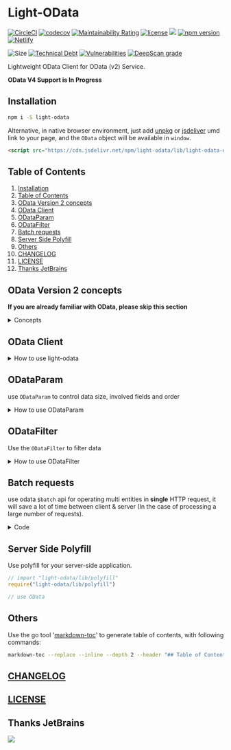 # Light-OData

[![CircleCI](https://img.shields.io/circleci/build/github/Soontao/light-odata?label=circleci)](https://circleci.com/gh/Soontao/c4codata)
[![codecov](https://codecov.io/gh/Soontao/light-odata/branch/master/graph/badge.svg)](https://codecov.io/gh/Soontao/light-odata)
[![Maintainability Rating](https://sonarcloud.io/api/project_badges/measure?project=Soontao_c4codata&metric=sqale_rating)](https://sonarcloud.io/dashboard?id=Soontao_c4codata)
[![license](https://img.shields.io/github/license/mashape/apistatus.svg)](https://unpkg.com/c4codata?meta)
[![](https://data.jsdelivr.com/v1/package/npm/light-odata/badge)](https://www.jsdelivr.com/package/npm/light-odata)
[![npm version](https://badge.fury.io/js/light-odata.svg)](https://badge.fury.io/js/light-odata)
[![Netlify](https://img.shields.io/netlify/875f9eb3-319e-4dd7-b1eb-b3e5d15656ee?label=doc)](https://tender-dubinsky-6b6899.netlify.app/)

![Size](https://badgen.net/packagephobia/publish/light-odata)
[![Technical Debt](https://sonarcloud.io/api/project_badges/measure?project=Soontao_c4codata&metric=sqale_index)](https://sonarcloud.io/dashboard?id=Soontao_c4codata)
[![Vulnerabilities](https://sonarcloud.io/api/project_badges/measure?project=Soontao_c4codata&metric=vulnerabilities)](https://sonarcloud.io/dashboard?id=Soontao_c4codata)
[![DeepScan grade](https://deepscan.io/api/teams/9408/projects/11929/branches/178297/badge/grade.svg)](https://deepscan.io/dashboard#view=project&tid=9408&pid=11929&bid=178297)

Lightweight OData Client for OData (v2) Service.

**OData V4 Support is In Progress**

## Installation

```bash
npm i -S light-odata
```

Alternative, in native browser environment, just add [unpkg](https://unpkg.com/light-odata) or [jsdeliver](https://www.jsdelivr.com/package/npm/light-odata) umd link to your page, and the `OData` object will be available in `window`.

```html
<script src="https://cdn.jsdelivr.net/npm/light-odata/lib/light-odata-umd.js"></script>
```

<!-- ToC start -->
## Table of Contents

   1. [Installation](#installation)
   1. [Table of Contents](#table-of-contents)
   1. [OData Version 2 concepts ](#odata-version-2-concepts-)
   1. [OData Client](#odata-client)
   1. [ODataParam](#odataparam)
   1. [ODataFilter](#odatafilter)
   1. [Batch requests](#batch-requests)
   1. [Server Side Polyfill](#server-side-polyfill)
   1. [Others](#others)
   1. [CHANGELOG](#changelog)
   1. [LICENSE](#license)
   1. [Thanks JetBrains](#thanks-jetbrains)
<!-- ToC end -->

## OData Version 2 concepts 

**If you are already familiar with OData, please skip this section**

<details><summary>Concepts</summary>

From [OData.org](https://www.odata.org/documentation/odata-version-2-0/uri-conventions/)


### URI Format

> A URI used by an OData service has up to three significant parts: the service root URI, resource path and query string options. Additional URI constructs (such as a fragment) MAY be present in a URI used by an OData service; however, this specification applies no further meaning to such additional constructs.

### Pagination

> A data service URI with a $skip System Query Option identifies a subset of the Entries in the Collection of Entries identified by the Resource Path section of the URI. That subset is defined by seeking N Entries into the Collection and selecting only the remaining Entries (starting with Entry N+1). N is an integer greater than or equal to zero specified by this query option. If a value less than zero is specified, the URI should be considered malformed.

```
https://services.odata.org/OData/OData.svc/Products?$skip=2&$top=2&$orderby=Rating

The third and fourth Product Entry from the collection of all products when the collection is sorted by Rating (ascending).
```
### Filter

> A URI with a `$filter` System Query Option identifies a subset of the Entries from the Collection of Entries identified by the Resource Path section of the URI. The subset is determined by selecting only the Entries that satisfy the predicate expression specified by the query option.

| Operator             | Description           | Example                                            |
| -------------------- | --------------------- | -------------------------------------------------- |
| Eq                   | Equal                 | /Suppliers?$filter=Address/City eq 'Redmond'       |
| Ne                   | Not equal             | /Suppliers?$filter=Address/City ne 'London'        |
| Gt                   | Greater than          | /Products?$filter=Price gt 20                      |
| Ge                   | Greater than or equal | /Products?$filter=Price ge 10                      |
| Lt                   | Less than             | /Products?$filter=Price lt 20                      |
| Le                   | Less than or equal    | /Products?$filter=Price le 100                     |
| And                  | Logical and           | /Products?$filter=Price le 200 and Price gt 3.5    |
| Or                   | Logical or            | /Products?$filter=Price le 3.5 or Price gt 200     |

</details>

## OData Client

<details><summary>How to use light-odata</summary>

Start with a simple query, following code start a `GET` http request, and asks the server to respond to all customers which phone number equals 030-0074321

```javascript
import { OData } from "light-odata"

// odata.org sample odata service
const TestServiceURL = "https://services.odata.org/V2/Northwind/Northwind.svc/$metadata"
const odata = new OData(TestServiceURL)

// Query by filter
//
// GET /V2/Northwind/Northwind.svc/Customers?$format=json&$filter=Phone eq '030-0074321'
const filter = OData.newFilter().field("Phone").eqString("030-0074321");

const result = await odata.newRequest({ // ODataRequest object
  collection: "Customers", // collection name
  params: OData.newParam().filter(filter) // odata param
})
```

### ODataRequest interface

```ts
interface ODataRequest<T> {
  collection: string, /** collection name */
  id?: any, /** object key in READ/UPDATE/DELETE, user could set this field with number/string/object type */
  params?: ODataQueryParam, /** params in QUERY */
  /**
   * GET for QUERY/READ; for QUERY, you can use params to control response data
   * PATCH for UPDATE (partial)
   * PUT for UPDATE (overwrite)
   * POST for CREATE
   * DELETE for DELETE
   */
  method?: HTTPMethod,
  entity?: T /** data object in CREATE/UPDATE */
}
```
### ODataResponse interface


```typescript
interface PlainODataResponse {
  d?: {
    __count?: string; /** $inlinecount values */
    results: any | Array<any>; /** result list/object */
    [key: string]: any;
  };
  error?: { /** if error occurred, node error will have value */
    code: string;
    message: {
      lang: string, 
      value: string /** server error message */
    }
  }
}
```

</details>

## ODataParam

use `ODataParam` to control data size, involved fields and order

<details><summary>How to use ODataParam</summary>

### pagination

`skip` first 30 records and `top` 10 records

```js
// equal to $format=json&$skip=30&$top=10
OData.newParam().skip(30).top(10)
```

### filter

filter data by fields value

```js
// $format=json&$filter=A eq 'test'
OData.newParam().filter(OData.newFilter().field("A").eqString("test"))
```

### inline count

response with all records count, usefully.

also could set with `filter`, and response with filtered records count.

```js
// equal to $format=json&$inlinecount=allpages
OData.newParam().inlinecount(true).top(1).select("ObjectID")
```

### orderby

sort response data

```javascript
// result is $format=json&$orderby=CreationDateTime desc
OData.newParam().orderby("CreationDateTime")

// result is $format=json&$orderby=A desc,B asc
OData.newParam().orderby([{ field: "A" }, { field: "B", order: "asc" }])
```

### navigation property

expand association data

```javascript
// $expand=Customers
OData.newParam().expand("Customers")
// $expand=Customers,Employees
OData.newParam().expand(["Customers", "Employees"])
```

### fields select

remove unused fields from response

```js
// $format=json&$select=ObjectID,Name
OData.newParam().select("ObjectID").select("Name");
```

### full text search (basic query)

search all **supported** fields with text

**SAP systems feature**

**LOW PERFORMANCE**

```js
// fuzzy
// $format=json&$search=%any word%
OData.newParam().search("any word");
// not fuzzy
// $format=json&$search=any word
OData.newParam().search("any word", false);
```

</details>

## ODataFilter

Use the `ODataFilter` to filter data


<details><summary>How to use ODataFilter</summary>


Most `SAP` systems only support `AND` operator between different fields, and `OR` operator in a same field. (it depends on SAP Netweaver implementation)

So you don't need to specify `AND/OR` operator between fields, `light-odata` will auto process it.

Though C4C only support AND operator in different fields, but for `gt/lt/ge/le`, you can use AND for filtering period data.

just ref following examples

### filter by single field value

```js
// Name eq 'test string'
OData.newFilter().field("Name").eqString("test string")

// ID lt '1024'
OData.newFilter().field("ID").lt("'1024'")

// also support eq/ne/le/lt/gt/ge ...
```

### filter by multi fields

```js
// Name eq 'test string1' and Name2 eq 'test string2'
OData
  .newFilter()
  .field("Name").eq("'test string1'")
  .field("Name2").eqString("test string2")
```

### filter by one field but multi values

```js
// Name eq 'test string1' and (Name2 eq 'test string1' or Name2 eq 'test string2')
OData.newFilter()
  .field("Name").eq("'test string1'")
  .field("Name2").in(["test string3", "test string2"])
```

### filter by date

Depends on field type, use `betweenDateTime` or `betweenDateTimeOffset` to filter date。

Please provide `Date` object in this api.

```js
// Name eq 'test string1' and (CreationDateTime gt datetime'2018-01-24T12:43:31.839Z' and CreationDateTime lt datetime'2018-05-24T12:43:31.839Z')
OData
  .newFilter()
  .field("Name").eq("'test string1'")
  .field("CreationDateTime").betweenDateTime(
    new Date("2018-01-24T12:43:31.839Z"),
    new Date("2018-05-24T12:43:31.839Z"),
    false
  )
  .build()

// > include boundary value

// (CreationDateTime ge datetime'2018-01-24T12:43:31.839Z' and CreationDateTime le datetime'2018-05-24T12:43:31.839Z')
OData
  .newFilter()
  .field("CreationDateTime").betweenDateTime(
    new Date("2018-01-24T12:43:31.839Z"),
    new Date("2018-05-24T12:43:31.839Z")
  )
  .build()
```

</details>

 
## Batch requests

use odata `$batch` api for operating multi entities in **single** HTTP request, it will save a lot of time between client & server (In the case of processing a large number of requests).

<details><summary>Code</summary>

```javascript

const odata = OData.New({
  metadataUri: `https://services.odata.org/V2/(S(${v4()}))/OData/OData.svc/$metadata`,
})
const testDesc1 = v4(); // a generated uuid
const testDesc2 = v4();

// execute reqeusts and return mocked responses
const result = await odata.execBatchRequests([
  odata.newBatchRequest({
    collection: "Products",
    entity: {
      ID: 100009,
      Description: testDesc1,
    },
    method: "POST",
    // withContentLength: true, for SAP OData, please set this flag as true
  }),
  odata.newBatchRequest({
    collection: "Products",
    entity: {
      ID: 100012,
      Description: testDesc2,
    },
    method: "POST",
    // withContentLength: true, for SAP OData, please set this flag as true
  })
])


result.map(r => expect(r.status).toEqual(201)) // Created

```

</details>

## Server Side Polyfill

Use polyfill for your server-side application.

```js
// import "light-odata/lib/polyfill"
require("light-odata/lib/polyfill")

// use OData
```

## Others

Use the go tool '[markdown-toc](https://github.com/sebdah/markdown-toc)' to generate table of contents, with following commands: 


```bash
markdown-toc --replace --inline --depth 2 --header "## Table of Contents" --skip-headers=1  README.md
```

## [CHANGELOG](./CHANGELOG.md)

## [LICENSE](./LICENSE)

## Thanks JetBrains

[![](https://res.cloudinary.com/digf90pwi/image/upload/c_scale,h_100/v1592445332/jetbrains-variant-2-blackandwhite_ppc34r.png)](https://www.jetbrains.com/?from=light-odata)
